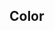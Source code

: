 ## Color

<!-- <values.color> -->
<!-- </values.color> -->


<!-- <variants.color> -->
<!-- </variants.color> -->
